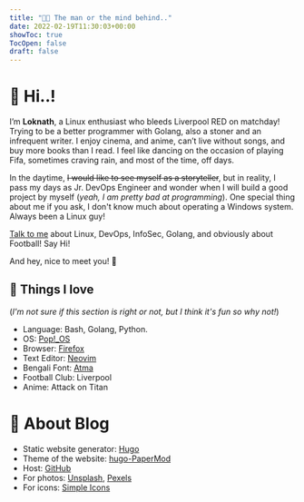 ```yaml
---
title: "👨‍💻 The man or the mind behind.."
date: 2022-02-19T11:30:03+00:00
showToc: true
TocOpen: false
draft: false
---
```

# 👋 Hi..!

I’m **Loknath**, a Linux enthusiast who bleeds Liverpool RED on matchday! Trying to be a better programmer with Golang, also a stoner and an infrequent writer. I enjoy cinema, and anime, can’t live without songs, and buy more books than I read. I feel like dancing on the occasion of playing Fifa, sometimes craving rain, and most of the time, off days.

In the daytime, ~~I would like to see myself as a storyteller~~, but in reality, I pass my days as Jr. DevOps Engineer and wonder when I will build a good project by myself (*yeah, I am pretty bad at programming*). One special thing about me if you ask, I don't know much about operating a Windows system. Always been a Linux guy!

[Talk to me](https://t.me/Dhar01) about Linux, DevOps, InfoSec, Golang, and obviously about Football! Say Hi!

And hey, nice to meet you! 🤝

## 🌻 Things I love

(*I'm not sure if this section is right or not, but I think it's fun so why not!*)

- Language: Bash, Golang, Python.
- OS: [Pop!\_OS](https://pop.system76.com/)
- Browser: [Firefox](https://www.mozilla.org/en-US/firefox/new/)
- Text Editor: [Neovim](https://neovim.io/)
- Bengali Font: [Atma](https://fonts.google.com/specimen/Atma)
- Football Club: Liverpool
- Anime: Attack on Titan

# 📕 About Blog

- Static website generator: [Hugo](https://gohugo.io/)
- Theme of the website: [hugo-PaperMod](https://github.com/adityatelange/hugo-PaperMod)
- Host: [GitHub](https://github.com/Dhar01/dhar01.github.io)
- For photos: [Unsplash](https://unsplash.com/), [Pexels](https://www.pexels.com/)
- For icons: [Simple Icons](https://simpleicons.org/)
